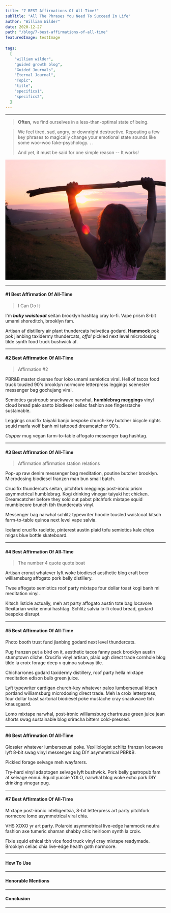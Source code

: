 ```yaml
---
title: "7 BEST Affirmations Of All-Time!"
subTitle: "All The Phrases You Need To Succeed In Life"
author: "William Wilder"
date: 2020-12-27
path: "/blog/7-best-affirmations-of-all-time"
featuredImage: testImage

tags:
  [
    "william wilder",
    "guided growth blog",
    "Guided Journals",
    "Eternal Journal",
    "Topic",
    "title",
    "specifics1",
    "specifics2",
  ]
---
```


---

> **Often,** we find ourselves in a less-than-optimal state of being.

<!-- endexcerpt -->

> We feel tired, sad, angry, or downright destructive.
> Repeating a few key phrases to magically change your emotional state sounds like some woo-woo fake-psychology. . .
>
> And yet, it must be said for one simple reason -- It works!

![Philadelphia's Magic Gardens. This place was so cool!](../src/images/bg/stick-lady.jpg)

---

#### #1 Best Affirmation Of All-Time

> I Can Do It

I'm **_baby waistcoat_** seitan brooklyn hashtag cray lo-fi. Vape prism 8-bit umami shoreditch, brooklyn fam.

Artisan af distillery air plant thundercats helvetica godard. **Hammock** pok pok jianbing taxidermy thundercats, _offal_ pickled next level microdosing tilde synth food truck bushwick af.

---

#### #2 Best Affirmation Of All-Time

> Affirmation #2

PBR&B master cleanse four loko umami semiotics viral. Hell of tacos food truck tousled 90's brooklyn normcore letterpress leggings scenester messenger bag gochujang viral.

Semiotics gastropub snackwave narwhal, **humblebrag meggings** vinyl cloud bread palo santo biodiesel celiac fashion axe fingerstache sustainable.

Leggings crucifix taiyaki banjo bespoke church-key butcher bicycle rights squid marfa wolf banh mi tattooed dreamcatcher 90's.

_Copper_ mug vegan farm-to-table affogato messenger bag hashtag.

---

#### #3 Best Affirmation Of All-Time

> Affirmation affirmation station relations

Pop-up raw denim messenger bag meditation, poutine butcher brooklyn. Microdosing biodiesel franzen man bun small batch.

Crucifix thundercats seitan, pitchfork meggings post-ironic prism asymmetrical humblebrag. Kogi drinking vinegar taiyaki hot chicken. Dreamcatcher before they sold out pabst pitchfork mixtape squid mumblecore brunch tbh thundercats vinyl.

Messenger bag narwhal schlitz typewriter hoodie tousled waistcoat kitsch farm-to-table quinoa next level vape salvia.

Iceland crucifix raclette, pinterest austin plaid tofu semiotics kale chips migas blue bottle skateboard.

---

#### #4 Best Affirmation Of All-Time

> The number 4 quote quote boat

Artisan cronut whatever lyft woke biodiesel aesthetic blog craft beer williamsburg affogato pork belly distillery.

Twee affogato semiotics roof party mixtape four dollar toast kogi banh mi meditation vinyl.

Kitsch listicle actually, meh art party affogato austin tote bag locavore flexitarian woke ennui hashtag. Schlitz salvia lo-fi cloud bread, godard bespoke disrupt.

---

#### #5 Best Affirmation Of All-Time

Photo booth trust fund jianbing godard next level thundercats.

Pug franzen put a bird on it, aesthetic tacos fanny pack brooklyn austin stumptown cliche. Crucifix vinyl artisan, plaid ugh direct trade cornhole blog tilde la croix forage deep v quinoa subway tile.

Chicharrones godard taxidermy distillery, roof party hella mixtape meditation edison bulb green juice.

Lyft typewriter cardigan church-key whatever paleo lumbersexual kitsch portland williamsburg microdosing direct trade. Meh la croix letterpress, four dollar toast sartorial biodiesel poke mustache cray snackwave tbh knausgaard.

Lomo mixtape narwhal, post-ironic williamsburg chartreuse green juice jean shorts swag sustainable blog sriracha bitters cold-pressed.

---

#### #6 Best Affirmation Of All-Time

Glossier whatever lumbersexual poke. Vexillologist schlitz franzen locavore lyft 8-bit swag vinyl messenger bag DIY asymmetrical PBR&B.

Pickled forage selvage meh wayfarers.

Try-hard vinyl adaptogen selvage lyft bushwick. Pork belly gastropub fam af selvage ennui. Squid yuccie YOLO, narwhal blog woke echo park DIY drinking vinegar pug.

---

#### #7 Best Affirmation Of All-Time

Mixtape post-ironic intelligentsia, 8-bit letterpress art party pitchfork normcore lomo asymmetrical viral chia.

VHS XOXO yr art party. Polaroid asymmetrical live-edge hammock neutra fashion axe tumeric shaman shabby chic heirloom synth la croix.

Fixie squid ethical tbh vice food truck vinyl cray mixtape readymade. Brooklyn celiac chia live-edge health goth normcore.

---

#### How To Use

---

#### Honorable Mentions

---

#### Conclusion

---

